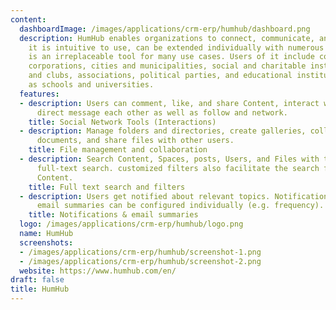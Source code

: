 ```yaml
---
content:
  dashboardImage: /images/applications/crm-erp/humhub/dashboard.png
  description: HumHub enables organizations to connect, communicate, and collaborate.
    it is intuitive to use, can be extended individually with numerous modules, and
    is an irreplaceable tool for many use cases. Users of it include companies and
    corporations, cities and municipalities, social and charitable institutions, foundations
    and clubs, associations, political parties, and educational institutions such
    as schools and universities.
  features:
  - description: Users can comment, like, and share Content, interact with each other,
      direct message each other as well as follow and network.
    title: Social Network Tools (Interactions)
  - description: Manage folders and directories, create galleries, collaborate on
      documents, and share files with other users.
    title: File management and collaboration
  - description: Search Content, Spaces, posts, Users, and Files with the integrated
      full-text search. customized filters also facilitate the search for specific
      Content.
    title: Full text search and filters
  - description: Users get notified about relevant topics. Notifications as well as
      email summaries can be configured individually (e.g. frequency).
    title: Notifications & email summaries
  logo: /images/applications/crm-erp/humhub/logo.png
  name: HumHub
  screenshots:
  - /images/applications/crm-erp/humhub/screenshot-1.png
  - /images/applications/crm-erp/humhub/screenshot-2.png
  website: https://www.humhub.com/en/
draft: false
title: HumHub
---
```


